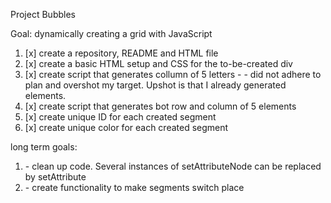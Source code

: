 Project Bubbles

Goal: dynamically creating a grid with JavaScript

1. [x] create a repository, README and HTML file
2. [x] create a basic HTML setup and CSS for the to\-be\-created div
3. [x] create script that generates collumn of 5 letters
\- \- did not adhere to plan and overshot my target. Upshot is that I already generated elements.
4. [x] create script that generates bot row and column of 5 elements
5. [x] create unique ID for each created segment
6. [x] create unique color for each created segment


long term goals:

1. \- clean up code. Several instances of setAttributeNode can be replaced by setAttribute
2. \- create functionality to make segments switch place 

